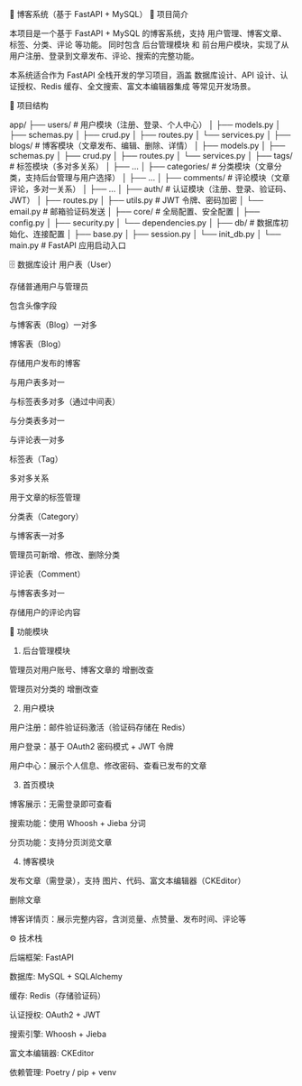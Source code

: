 📖 博客系统（基于 FastAPI + MySQL）
🚀 项目简介

本项目是一个基于 FastAPI + MySQL 的博客系统，支持 用户管理、博客文章、标签、分类、评论 等功能。
同时包含 后台管理模块 和 前台用户模块，实现了从用户注册、登录到文章发布、评论、搜索的完整功能。

本系统适合作为 FastAPI 全栈开发的学习项目，涵盖 数据库设计、API 设计、认证授权、Redis 缓存、全文搜索、富文本编辑器集成 等常见开发场景。

📂 项目结构

app/
├── users/           # 用户模块（注册、登录、个人中心）
│   ├── models.py
│   ├── schemas.py
│   ├── crud.py
│   ├── routes.py
│   └── services.py
│
├── blogs/           # 博客模块（文章发布、编辑、删除、详情）
│   ├── models.py
│   ├── schemas.py
│   ├── crud.py
│   ├── routes.py
│   └── services.py
│
├── tags/            # 标签模块（多对多关系）
│   ├── ...
│
├── categories/      # 分类模块（文章分类，支持后台管理与用户选择）
│   ├── ...
│
├── comments/        # 评论模块（文章评论，多对一关系）
│   ├── ...
│
├── auth/            # 认证模块（注册、登录、验证码、JWT）
│   ├── routes.py
│   ├── utils.py     # JWT 令牌、密码加密
│   └── email.py     # 邮箱验证码发送
│
├── core/            # 全局配置、安全配置
│   ├── config.py
│   ├── security.py
│   └── dependencies.py
│
├── db/              # 数据库初始化、连接配置
│   ├── base.py
│   ├── session.py
│   └── init_db.py
│
└── main.py          # FastAPI 应用启动入口



🗄️ 数据库设计
用户表（User）

存储普通用户与管理员

包含头像字段

与博客表（Blog）一对多

博客表（Blog）

存储用户发布的博客

与用户表多对一

与标签表多对多（通过中间表）

与分类表多对一

与评论表一对多

标签表（Tag）

多对多关系

用于文章的标签管理

分类表（Category）

与博客表一对多

管理员可新增、修改、删除分类

评论表（Comment）

与博客表多对一

存储用户的评论内容

🔑 功能模块
1. 后台管理模块

管理员对用户账号、博客文章的 增删改查

管理员对分类的 增删改查

2. 用户模块

用户注册：邮件验证码激活（验证码存储在 Redis）

用户登录：基于 OAuth2 密码模式 + JWT 令牌

用户中心：展示个人信息、修改密码、查看已发布的文章

3. 首页模块

博客展示：无需登录即可查看

搜索功能：使用 Whoosh + Jieba 分词

分页功能：支持分页浏览文章

4. 博客模块

发布文章（需登录），支持 图片、代码、富文本编辑器（CKEditor）

删除文章

博客详情页：展示完整内容，含浏览量、点赞量、发布时间、评论等

⚙️ 技术栈

后端框架: FastAPI

数据库: MySQL + SQLAlchemy

缓存: Redis（存储验证码）

认证授权: OAuth2 + JWT

搜索引擎: Whoosh + Jieba

富文本编辑器: CKEditor

依赖管理: Poetry / pip + venv
